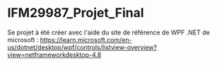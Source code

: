 # IFM29987_Projet_Final

Se projet à été créer avec l'aide du site de référence de WPF .NET de microsoft : https://learn.microsoft.com/en-us/dotnet/desktop/wpf/controls/listview-overview?view=netframeworkdesktop-4.8
